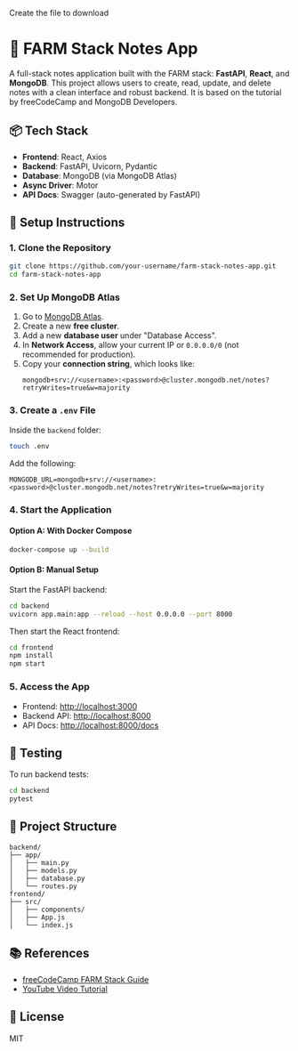 Create the file to download
# 📝 FARM Stack Notes App

A full-stack notes application built with the FARM stack: **FastAPI**, **React**, and **MongoDB**. This project allows users to create, read, update, and delete notes with a clean interface and robust backend. It is based on the tutorial by freeCodeCamp and MongoDB Developers.

## 📦 Tech Stack

- **Frontend**: React, Axios
- **Backend**: FastAPI, Uvicorn, Pydantic
- **Database**: MongoDB (via MongoDB Atlas)
- **Async Driver**: Motor
- **API Docs**: Swagger (auto-generated by FastAPI)

## 🚀 Setup Instructions

### 1. Clone the Repository

```bash
git clone https://github.com/your-username/farm-stack-notes-app.git
cd farm-stack-notes-app
```

### 2. Set Up MongoDB Atlas

1. Go to [MongoDB Atlas](https://www.mongodb.com/cloud/atlas/register).
2. Create a new **free cluster**.
3. Add a new **database user** under "Database Access".
4. In **Network Access**, allow your current IP or `0.0.0.0/0` (not recommended for production).
5. Copy your **connection string**, which looks like:
   ```
   mongodb+srv://<username>:<password>@cluster.mongodb.net/notes?retryWrites=true&w=majority
   ```

### 3. Create a `.env` File

Inside the `backend` folder:

```bash
touch .env
```

Add the following:

```
MONGODB_URL=mongodb+srv://<username>:<password>@cluster.mongodb.net/notes?retryWrites=true&w=majority
```

### 4. Start the Application

#### Option A: With Docker Compose

```bash
docker-compose up --build
```

#### Option B: Manual Setup

Start the FastAPI backend:

```bash
cd backend
uvicorn app.main:app --reload --host 0.0.0.0 --port 8000
```

Then start the React frontend:

```bash
cd frontend
npm install
npm start
```

### 5. Access the App

- Frontend: [http://localhost:3000](http://localhost:3000)
- Backend API: [http://localhost:8000](http://localhost:8000)
- API Docs: [http://localhost:8000/docs](http://localhost:8000/docs)

## 🧪 Testing

To run backend tests:

```bash
cd backend
pytest
```

## 📁 Project Structure

```
backend/
├── app/
│   ├── main.py
│   ├── models.py
│   ├── database.py
│   └── routes.py
frontend/
├── src/
│   ├── components/
│   ├── App.js
│   └── index.js
```

## 📚 References

- [freeCodeCamp FARM Stack Guide](https://www.freecodecamp.org/news/learn-the-farm-stack-fastapi-reactjs-mongodb/)
- [YouTube Video Tutorial](https://www.youtube.com/watch?v=OzUzrs8uJl8)

## 📝 License

MIT